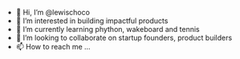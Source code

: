 - 👋 Hi, I’m @lewischoco
- 👀 I’m interested in building impactful products
- 🌱 I’m currently learning phython, wakeboard and tennis
- 💞️ I’m looking to collaborate on startup founders, product builders
- 📫 How to reach me ...

<!---
lewischoco/lewischoco is a ✨ special ✨ repository because its `README.md` (this file) appears on your GitHub profile.
You can click the Preview link to take a look at your changes.
--->
